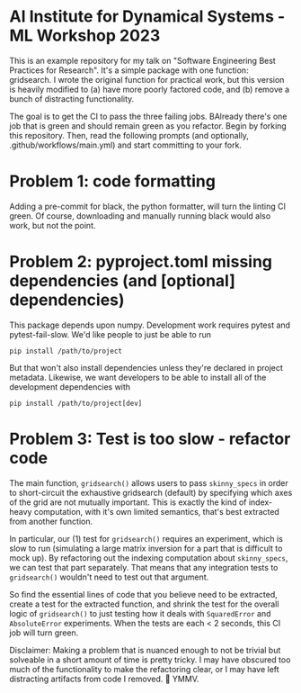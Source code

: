 # AI Institute for Dynamical Systems - ML Workshop 2023
This is an example repository for my talk on "Software Engineering Best
Practices for Research".  It's a simple package with one function: gridsearch.
I wrote the original function for practical work, but this version is heavily
modified to (a) have more poorly factored code, and (b) remove a bunch of
distracting functionality.

The goal is to get the CI to pass the three failing jobs.  BAlready there's one
job that is green and should remain green as you refactor.  Begin by forking
this repository.  Then, read the following prompts (and optionally, 
.github/workflows/main.yml) and start committing to your fork.

# Problem 1: code formatting
Adding a pre-commit for black, the python formatter, will turn the linting
CI green.  Of course, downloading and manually running black would also work,
but not the point.

# Problem 2: pyproject.toml missing dependencies (and \[optional\] dependencies)

This package depends upon numpy.  Development work requires pytest and
pytest-fail-slow.  We'd like people to just be able to run 

```
pip install /path/to/project
```

But that won't also install dependencies unless they're declared in project
metadata.  Likewise, we want developers to be able to install all of the
development dependencies with 

```
pip install /path/to/project[dev]
```

# Problem 3: Test is too slow - refactor code

The main function, `gridsearch()` allows users to pass `skinny_specs` in order
to short-circuit the exhaustive gridsearch (default) by specifying which axes
of the grid are not mutually important.  This is exactly the kind of index-heavy
computation, with it's own limited semantics, that's best extracted from another
function.

In particular, our (1) test for `gridsearch()` requires an experiment, which is
slow to run (simulating a large matrix inversion for a part that is difficult
to mock up).  By refactoring out the indexing computation about `skinny_specs`,
we can test that part separately.  That means that any integration tests to
`gridsearch()` wouldn't need to test out that argument.

So find the essential lines of code that you believe need to be extracted,
create a test for the extracted function, and shrink the test for the overall
logic of `gridsearch()` to just testing how it deals with `SquaredError` and
`AbsoluteError` experiments.  When the tests are each < 2 seconds, this CI job
will turn green.

Disclaimer: 
Making a problem that is nuanced enough to not be trivial but solveable in a
short amount of time is pretty tricky.  I may have obscured too much of the
functionality to make the refactoring clear, or I may have left distracting
artifacts from code I removed. :shrug: YMMV.